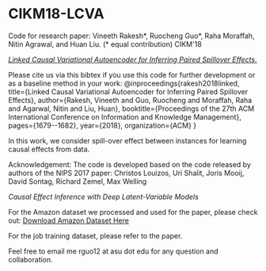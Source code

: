 # CIKM18-LCVA
Code for research paper:
Vineeth Rakesh\*, Ruocheng Guo\*, Raha Moraffah, Nitin Agrawal, and Huan Liu. (\* equal contribution) CIKM'18

[*Linked Causal Variational Autoencoder for Inferring Paired Spillover Effects*.](http://www.public.asu.edu/~rguo12/CIKM18.pdf)

Please cite us via this bibtex if you use this code for further development or as a baseline method in your work:
@inproceedings{rakesh2018linked,
  title={Linked Causal Variational Autoencoder for Inferring Paired Spillover Effects},
  author={Rakesh, Vineeth and Guo, Ruocheng and Moraffah, Raha and Agarwal, Nitin and Liu, Huan},
  booktitle={Proceedings of the 27th ACM International Conference on Information and Knowledge Management},
  pages={1679--1682},
  year={2018},
  organization={ACM}
}

In this work, we consider spill-over effect between instances for learning causal effects from data.

Acknowledgement:
The code is developed based on the code released by authors of the NIPS 2017 paper:
Christos Louizos, Uri Shalit, Joris Mooij, David Sontag, Richard Zemel, Max Welling

*Causal Effect Inference with Deep Latent-Variable Models*

For the Amazon dataset we processed and used for the paper, please check out:
[Download Amazon Dataset Here](https://drive.google.com/drive/folders/1Ff_GdfjhrDFbZiRW0z81lGJW-cUrYmo1?usp=sharing)

For the job training dataset, please refer to the paper.

Feel free to email me rguo12 at asu dot edu for any question and collaboration.
